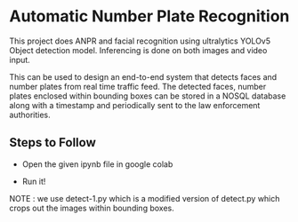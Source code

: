 # Automatic Number Plate Recognition

This project does ANPR and facial recognition using ultralytics YOLOv5 Object detection model. Inferencing is done on both images and video input. 

This can be used to design an end-to-end system that detects faces and number plates from real time traffic feed. The detected faces, number plates enclosed within bounding boxes can be stored in a NOSQL database along with a timestamp and periodically sent to the law enforcement authorities.




## Steps to Follow
- Open the given ipynb file in google colab

- Run it!

NOTE : we use detect-1.py which is a modified version of detect.py which crops out the images within bounding boxes.
